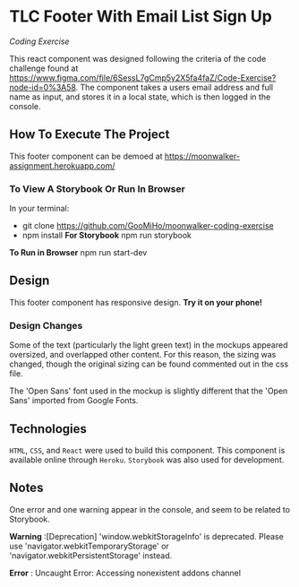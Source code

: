# TLC Footer With Email List Sign Up

_Coding Exercise_

This react component was designed following the criteria of the code challenge found at https://www.figma.com/file/6SessL7gCmp5y2X5fa4faZ/Code-Exercise?node-id=0%3A58. The component takes a users email address and full name as input, and stores it in a local state, which is then logged in the console.

## How To Execute The Project

This footer component can be demoed at https://moonwalker-assignment.herokuapp.com/

### To View A **Storybook** Or Run **In Browser**
In your terminal:
- git clone https://github.com/GooMiHo/moonwalker-coding-exercise
- npm install
__For Storybook__
npm run storybook

__To Run in Browser__
npm run start-dev

## Design
This footer component has responsive design. **Try it on your phone!**

### Design Changes
Some of the text (particularly the light green text) in the mockups appeared oversized, and overlapped other content. For this reason, the sizing was changed, though the original sizing can be found commented out in the css file.

The 'Open Sans' font used in the mockup is slightly different that the 'Open Sans' imported from Google Fonts.

## Technologies

`HTML`, `CSS`, and `React` were used to build this component. This component is available online through `Heroku`. `Storybook` was also used for development.

## Notes

One error and one warning appear in the console, and seem to be related to Storybook.

**Warning** :[Deprecation] 'window.webkitStorageInfo' is deprecated. Please use 'navigator.webkitTemporaryStorage' or 'navigator.webkitPersistentStorage' instead.

**Error** : Uncaught Error: Accessing nonexistent addons channel
